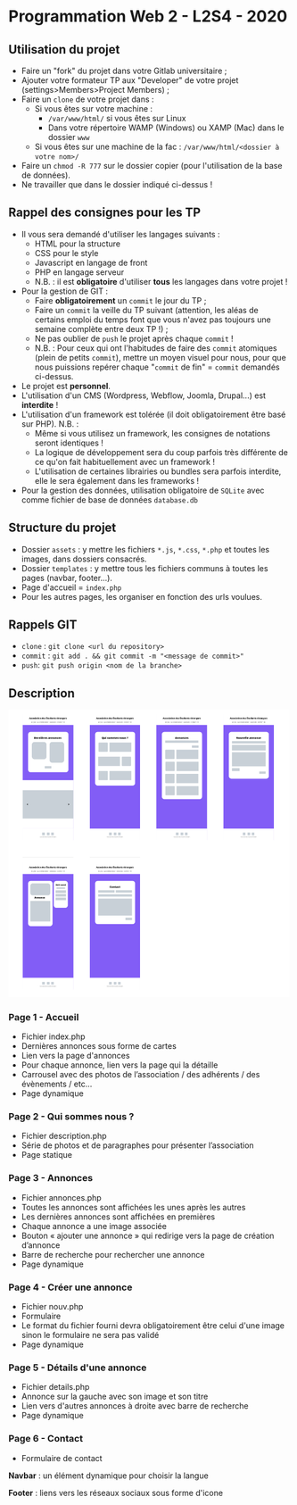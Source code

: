# Programmation Web 2 - L2S4 - 2020

## Utilisation du projet

* Faire un "fork" du projet dans votre Gitlab universitaire ;
* Ajouter votre formateur TP aux "Developer" de votre projet (settings>Members>Project Members) ;
* Faire un `clone` de votre projet dans :
  * Si vous êtes sur votre machine :
    * `/var/www/html/` si vous êtes sur Linux
    * Dans votre répertoire WAMP (Windows) ou XAMP (Mac) dans le dossier `www`
  * Si vous êtes sur une machine de la fac : `/var/www/html/<dossier à votre nom>/`
* Faire un `chmod -R 777` sur le dossier copier (pour l'utilisation de la base de données).
* Ne travailler que dans le dossier indiqué ci-dessus !

## Rappel des consignes pour les TP

* Il vous sera demandé d'utiliser les langages suivants :
  * HTML pour la structure
  * CSS pour le style
  * Javascript en langage de front
  * PHP en langage serveur
  * N.B. : il est **obligatoire** d'utiliser **tous** les langages dans votre projet !
* Pour la gestion de GIT :
  * Faire **obligatoirement** un `commit` le jour du TP ;
  * Faire un `commit` la veille du TP suivant (attention, les aléas de certains emploi du temps font que vous n'avez pas toujours une semaine complète entre deux TP !) ;
  * Ne pas oublier de `push` le projet après chaque `commit` !
  * N.B. : Pour ceux qui ont l'habitudes de faire des `commit` atomiques (plein de petits `commit`), mettre un moyen visuel pour nous, pour que nous puissions repérer chaque "`commit` de fin" = `commit` demandés ci-dessus. 
* Le projet est **personnel**.
* L'utilisation d'un CMS (Wordpress, Webflow, Joomla, Drupal...) est **interdite** !
* L'utilisation d'un framework est tolérée (il doit obligatoirement être basé sur PHP). N.B. :
  * Même si vous utilisez un framework, les consignes de notations seront identiques !
  * La logique de développement sera du coup parfois très différente de ce qu'on fait habituellement avec un framework !
  * L'utilisation de certaines librairies ou bundles sera parfois interdite, elle le sera également dans les frameworks !
* Pour la gestion des données, utilisation obligatoire de `SQLite` avec comme fichier de base de données `database.db` 

## Structure du projet

* Dossier `assets` : y mettre les fichiers `*.js`, `*.css`, `*.php` et toutes les images, dans dossiers consacrés.
* Dossier `templates` : y mettre tous les fichiers communs à toutes les pages (navbar, footer...).
* Page d'accueil = `index.php`
* Pour les autres pages, les organiser en fonction des urls voulues.

## Rappels GIT

* `clone` : `git clone <url du repository>`
* `commit` : `git add . && git commit -m "<message de commit>"`
* `push`: `git push origin <nom de la branche>`

## Description

![Description-img.png](./Description-img.png)

### Page 1 - Accueil

- Fichier index.php
- Dernières annonces sous forme de cartes
- Lien vers la page d'annonces
- Pour chaque annonce, lien vers la page qui la détaille
- Carrousel avec des photos de l’association / des adhérents / des évènements / etc...
- Page dynamique

### Page 2 - Qui sommes nous ?

- Fichier description.php
- Série de photos et de paragraphes pour présenter l’association
- Page statique

### Page 3 - Annonces

- Fichier annonces.php
- Toutes les annonces sont affichées les unes après les autres
- Les dernières annonces sont affichées en premières
- Chaque annonce a une image associée
- Bouton « ajouter une annonce » qui redirige vers la page de création d’annonce
- Barre de recherche pour rechercher une annonce
- Page dynamique

### Page 4 - Créer une annonce

- Fichier nouv.php
- Formulaire
- Le format du fichier fourni devra obligatoirement être celui d'une image sinon le formulaire ne sera pas validé
- Page dynamique

### Page 5 - Détails d'une annonce

- Fichier details.php
- Annonce sur la gauche avec son image et son titre
- Lien vers d'autres annonces à droite avec barre de recherche
- Page dynamique

### Page 6 - Contact

- Formulaire de contact

**Navbar** : un élément dynamique pour choisir la langue

**Footer** : liens vers les réseaux sociaux sous forme d'icone

